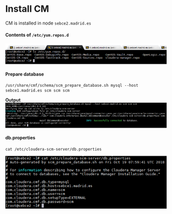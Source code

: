 # Install CM

CM is installed in node `sebce2.madrid.es`

#### Contents of `/etc/yum.repos.d`
![](../png/2_cm_yum_repos.png)

#### Prepare database
```
/usr/share/cmf/schema/scm_prepare_database.sh mysql --host sebce1.madrid.es scm scm scm
```
**Output**
![](../png/2_scm_prepare_database.png)

#### db.properties
```
cat /etc/cloudera-scm-server/db.properties
```
![](../png/2_scm_db_properties.png)
